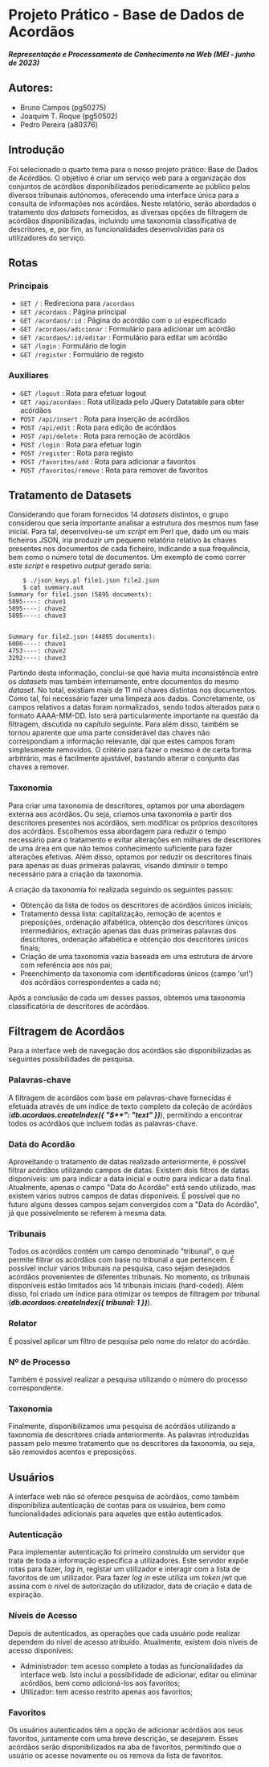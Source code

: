 # Projeto Prático - Base de Dados de Acordãos 
 ***Representação e Processamento de Conhecimento na Web (MEI - junho de 2023)***

## Autores:
* Bruno Campos (pg50275)
* Joaquim T. Roque (pg50502)
* Pedro Pereira (a80376)

## Introdução

Foi selecionado o quarto tema para o nosso projeto prático: Base de Dados de Acórdãos. O objetivo é criar um serviço web para a organização dos conjuntos de acórdãos disponibilizados periodicamente ao público pelos diversos tribunais autónomos, oferecendo uma interface única para a consulta de informações nos acórdãos. Neste relatório, serão abordados o tratamento dos _datasets_ fornecidos, as diversas opções de filtragem de acórdãos disponibilizadas, incluindo uma taxonomia classificativa de descritores, e, por fim, as funcionalidades desenvolvidas para os utilizadores do serviço.

## Rotas

### Principais

* ```GET /``` : Redireciona para ```/acordaos```
* ```GET /acordaos``` : Página principal
* ```GET /acordaos/:id``` : Página do acórdão com o ```id``` especificado
* ```GET /acordaos/adicionar``` : Formulário para adicionar um acórdão
* ```GET /acordaos/:id/editar``` : Formulário para editar um acórdão
* ```GET /login``` : Formulário de login
* ```GET /register``` : Formulário de registo

### Auxiliares

* ```GET /logout``` : Rota para efetuar logout
* ```GET /api/acordaos``` : Rota utilizada pelo JQuery Datatable para obter acórdãos
* ```POST /api/insert``` : Rota para inserção de acórdãos
* ```POST /api/edit``` : Rota para edição de acórdãos
* ```POST /api/delete``` : Rota para remoção de acórdãos
* ```POST /login``` : Rota para efetuar login
* ```POST /register``` : Rota para registo
* ```POST /favorites/add``` : Rota para adicionar a favoritos
* ```POST /favorites/remove``` : Rota para remover de favoritos

## Tratamento de Datasets

Considerando que foram fornecidos 14 _datasets_ distintos, o grupo considerou que seria importante analisar a estrutura dos mesmos num fase inicial. Para tal, desenvolveu-se um _script_ em Perl que, dado um ou mais ficheiros JSON, iria produzir um pequeno relatório relativo às chaves presentes nos documentos de cada ficheiro, indicando a sua frequência, bem como o número total de documentos. Um exemplo de como correr este _script_ e respetivo _output_ gerado seria:

```
    $ ./json_keys.pl file1.json file2.json
    $ cat summary.out
Summary for file1.json (5895 documents):
5895----: chave1
5895----: chave2
5895----: chave3


Summary for file2.json (44895 documents):
6000----: chave1
4753----: chave2
3292----: chave3
```

Partindo desta informação, conclui-se que havia muita inconsistência entre os _datasets_ mas também internamente, entre documentos do mesmo _dataset_. No total, existiam mais de 11 mil chaves distintas nos documentos. Como tal, foi necessário fazer uma limpeza aos dados. Concretamente, os campos relativos a datas foram normalizados, sendo todos alterados para o formato AAAA-MM-DD. Isto será particularmente importante na questão da filtragem, discutida no capítulo seguinte. Para além disso, também se tornou aparente que uma parte considerável das chaves não correspondiam a informação relevante, daí que estes campos foram simplesmente removidos. O critério para fazer o mesmo é de certa forma arbitrário, mas é facilmente ajustável, bastando alterar o conjunto das chaves a remover.

### Taxonomia

Para criar uma taxonomia de descritores, optamos por uma abordagem externa aos acórdãos. Ou seja, criamos uma taxonomia a partir dos descritores presentes nos acórdãos, sem modificar os próprios descritores dos acórdãos. Escolhemos essa abordagem para reduzir o tempo necessário para o tratamento e evitar alterações em milhares de descritores de uma área em que não temos conhecimento suficiente para fazer alterações efetivas. Além disso, optamos por reduzir os descritores finais para apenas as duas primeiras palavras, visando diminuir o tempo necessário para a criação da taxonomia.

A criação da taxonomia foi realizada seguindo os seguintes passos:

* Obtenção da lista de todos os descritores de acórdãos únicos iniciais;
* Tratamento dessa lista: capitalização, remoção de acentos e preposições, ordenação alfabética, obtenção dos descritores únicos intermediários, extração apenas das duas primeiras palavras dos descritores, ordenação alfabética e obtenção dos descritores únicos finais;
* Criação de uma taxonomia vazia baseada em uma estrutura de árvore com referência aos nós pai;
* Preenchimento da taxonomia com identificadores únicos (campo 'url') dos acórdãos correspondentes a cada nó;

Após a conclusão de cada um desses passos, obtemos uma taxonomia classificatória de descritores de acórdãos.

## Filtragem de Acordãos

Para a interface web de navegação dos acórdãos são disponibilizadas as seguintes possibilidades de pesquisa.

### Palavras-chave

A filtragem de acórdãos com base em palavras-chave fornecidas é efetuada através de um índice de texto completo da coleção de acórdãos (***db.acordaos.createIndex({ "$\*\*": "text" })***), permitindo a encontrar todos os acórdãos que incluem todas as palavras-chave.

### Data do Acordão

Aproveitando o tratamento de datas realizado anteriormente, é possível filtrar acórdãos utilizando campos de datas. Existem dois filtros de datas disponíveis: um para indicar a data inicial e outro para indicar a data final. Atualmente, apenas o campo "Data do Acórdão" está sendo utilizado, mas existem vários outros campos de datas disponíveis. É possível que no futuro alguns desses campos sejam convergidos com a "Data do Acórdão", já que possivelmente se referem à mesma data.


### Tribunais

Todos os acórdãos contêm um campo denominado "tribunal", o que permite filtrar os acórdãos com base no tribunal a que pertencem. É possível incluir vários tribunais na pesquisa, caso sejam desejados acórdãos provenientes de diferentes tribunais. No momento, os tribunais disponíveis estão limitados aos 14 tribunais iniciais (hard-coded). Além disso, foi criado um índice para otimizar os tempos de filtragem por tribunal (***db.acordaos.createIndex({ tribunal: 1 })***).


### Relator

É possível aplicar um filtro de pesquisa pelo nome do relator do acórdão.


### Nº de Processo

Também é possível realizar a pesquisa utilizando o número do processo correspondente.


### Taxonomia

Finalmente, disponibilizamos uma pesquisa de acórdãos utilizando a taxonomia de descritores criada anteriormente. As palavras introduzidas passam pelo mesmo tratamento que os descritores da taxonomia, ou seja, são removidos acentos e preposições.


## Usuários

A interface web não só oferece pesquisa de acórdãos, como também disponibiliza autenticação de contas para os usuários, bem como funcionalidades adicionais para aqueles que estão autenticados.


### Autenticação

Para implementar autenticação foi primeiro construído um servidor que trata de toda a informação específica a utilizadores. Este servidor expõe rotas para fazer, _log in_, registar um utilizador e interagir com a lista de favoritos de um utilizador.
Para fazer _log in_ este utiliza um _token_ _jwt_ que assina com o nível de autorização do utilizador, data de criação e data de expiração.


### Níveis de Acesso

Depois de autenticados, as operações que cada usuário pode realizar dependem do nível de acesso atribuído. Atualmente, existem dois níveis de acesso disponíveis:

* Administrador: tem acesso completo a todas as funcionalidades da interface web. Isto inclui a possibilidade de adicionar, editar ou eliminar acórdãos, bem como adicioná-los aos favoritos;
* Utilizador: tem acesso restrito apenas aos favoritos;


### Favoritos

Os usuários autenticados têm a opção de adicionar acórdãos aos seus favoritos, juntamente com uma breve descrição, se desejarem. Esses acórdãos serão disponibilizados na aba de favoritos, permitindo que o usuário os acesse novamente ou os remova da lista de favoritos.
